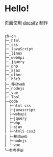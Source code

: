 # Hello!

页面使用 [docsify](https://docsify.js.org/#/zh-cn/) 制作
```
.
zh-cn
├─_html
├─_css
├─_JavaScript
├─_linux
├─_webApi
├─_jquery
├─_php
├─_ajax
├─_other
├─_h5c3
├─_移动web
├─_nodejs
├─_vue
├─_Tool
├─code
│ ├─html css
│ ├─javascript
│ ├─webapi
│ ├─jquery
│ ├─php
│ ├─ajax
│ ├─html5 css3
│ ├─移动web
│ ├─nodejs
│ └─vue
└─参考手册
```